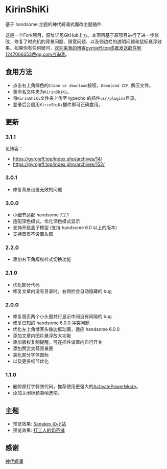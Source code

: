 # KirinShiKi

基于 handsome 主题的神代綺凜式魔改主题插件.

这是一个Fork项目，原址详见GitHub上方。本项目基于原项目进行了进一步修改，修复了时光机的背景问题、限宽问题、以及侧边栏的透明问题和鼠标悬浮效果。如果你有任何疑问，欢迎来我的博客gyrojeff.top或者发送邮件到1247006353@qq.com咨询我。

## 食用方法

- 点击右上角绿色的`Clone or download`按钮，`Download ZIP`, 解压文件。
- 重命名文件夹为`KirinShiKi`。
- 将`KirinShiKi`文件夹上传至 typecho 的插件`usr/plugins`目录。
- 登录后台启用`KirinShiKi`插件即可正确食用。

## 更新

### 3.1.1

见博客：
- https://gyrojeff.top/index.php/archives/14/
- https://gyrojeff.top/index.php/archives/152/

### 3.0.1

- 修复背景设置无效的问题

### 3.0.0

- 小细节适配 handsome 7.2.1
- 适配深色模式，优化深色模式显示
- 支持开启盒子模型 (支持 handsome 6.0 以上的版本)
- 支持首页不设置头图

### 2.2.0

- 添加右下角版权样式切换功能

### 2.1.0

- 优化部分代码
- 修复文章内没有目录时，右侧栏会自动隐藏的 bug

### 2.0.0

- 修复首页两个小头图并行显示中间没有间隔的 bug
- 修复已知的 handsome 6.0.0 冲突问题
- 优化左上角博客头像边框动画，适应 handsome 6.0.0
- 添加文章内图片悬浮放大功能
- 添加版权复制提醒，可在插件设置内自行开关
- 添加赞赏卖萌背景图
- 美化部分字体图标
- 以及更多细节优化

### 1.1.0

- 删除原打字特效代码，推荐使用更强大的[ActivatePowerMode](https://github.com/AlanDecode/Typecho-Plugin-ActivatePowerMode)。
- 添加关闭标题卖萌选项。

## 主题

- 预览效果: [Sanakey の小站](https://keymoe.com)
- 预览效果: [打工人的奶茶铺](https://gyrojeff.top)

## 感谢

[神代綺凜](https://moe.best)
